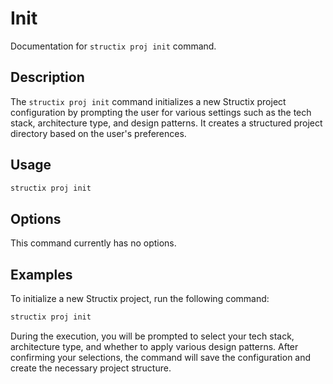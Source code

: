 # Init

Documentation for `structix proj init` command.

## Description

The `structix proj init` command initializes a new Structix project configuration by prompting the user for various settings such as the tech stack, architecture type, and design patterns. It creates a structured project directory based on the user's preferences.

## Usage

```bash
structix proj init
```

## Options

This command currently has no options.

## Examples

To initialize a new Structix project, run the following command:

```bash
structix proj init
```

During the execution, you will be prompted to select your tech stack, architecture type, and whether to apply various design patterns. After confirming your selections, the command will save the configuration and create the necessary project structure.